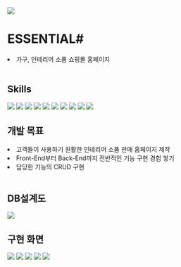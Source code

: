 <img src="https://capsule-render.vercel.app/api?type=waving&color=1C8394&height=300&section=header&text=ESSENTIAL&fontColor=ffffff&fontSize=90" />
<h1>ESSENTIAL#</h1>
<li>가구, 인테리어 소품 쇼핑몰 홈페이지</li>
<br/>
<h2>Skills</h2>
<span><img src="https://img.shields.io/badge/Java-ED8B00?style=for-the-badge&logo=openjdk&logoColor=white"/> </span>
<span><img src="https://img.shields.io/badge/HTML5-E34F26?style=for-the-badge&logo=html5&logoColor=white"/></span>
<span><img src="https://img.shields.io/badge/CSS3-1572B6?style=for-the-badge&logo=css3&logoColor=white"/></span>
<span><img src="https://img.shields.io/badge/JavaScript-F7DF1E?style=for-the-badge&logo=JavaScript&logoColor=white"/></span>
<span><img src="https://img.shields.io/badge/jQuery-0769AD?logo=jquery&logoColor=fff&style=for-the-badge"/></span>
<span><img src="https://img.shields.io/badge/Oracle-F80000?logo=oracle&logoColor=fff&style=for-the-badge"/></span>
<span><img src="https://img.shields.io/badge/Thymeleaf-005F0F?logo=thymeleaf&logoColor=fff&style=for-the-badge"/></span>
<span><img src="https://img.shields.io/badge/Spring%20Boot-6DB33F?logo=springboot&logoColor=fff&style=for-the-badge"/></span>
<span><img src="https://img.shields.io/badge/Apache%20Maven-C71A36?logo=apachemaven&logoColor=fff&style=for-the-badge"/></span>
<span><img src="https://img.shields.io/badge/Ajax-090909?logo=ajax&logoColor=fff&style=for-the-badge"/></span>
<br/>
<h2>개발 목표</h2>
<li>고객들이 사용하기 원활한 인테리어 소품 판매 홈페이지 제작</li>
<li>Front-End부터 Back-End까지 전반적인 기능 구현 경험 쌓기</li>
<li>담당한 기능의 CRUD 구현</li>
<br/>
<h2>DB설계도</h2>
<img src="https://github.com/SeongJJun/semi_team_cereal/assets/143981349/e612aa8f-1187-4b88-8a5e-c556d90e92c4"/>
<h2>구현 화면</h2>
<img src="https://github.com/SeongJJun/semi_team_cereal/assets/143981349/f0c88e91-4434-4f6b-90ab-d7861bf2039c"/>
<img src="https://github.com/SeongJJun/semi_team_cereal/assets/143981349/b98025eb-fab2-478a-b2c4-48319d025b9f"/>
<img src="https://github.com/SeongJJun/semi_team_cereal/assets/143981349/fa176da4-c900-417c-83fa-0beecc6d91f5"/>
<img src="https://github.com/SeongJJun/semi_team_cereal/assets/143981349/a6e8ecf7-c7b4-41ea-8dff-1dac7ac3a952"/>
<img src="https://capsule-render.vercel.app/api?type=waving&color=ff6289&height=200&section=footer" />

